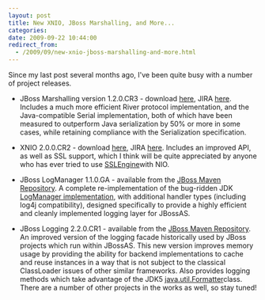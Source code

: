```yaml
---
layout: post
title: New XNIO, JBoss Marshalling, and More...
categories: 
date: 2009-09-22 10:44:00
redirect_from:
  - /2009/09/new-xnio-jboss-marshalling-and-more.html
---
```

 Since my last post several months ago, I've been quite busy with a number of project releases.

* JBoss Marshalling version 1.2.0.CR3 \- download <a href="http://jboss.org/jbossmarshalling/downloads/">here</a>, JIRA <a href="https://jira.jboss.org/jira/browse/JBMAR">here</a>. Includes a much more efficient River protocol implementation, and the Java\-compatible Serial implementation, both of which have been measured to outperform Java serialization by 50% or more in some cases, while retaining compliance with the Serialization specification.

* XNIO 2.0.0.CR2 \- download <a href="http://jboss.org/xnio/downloads/">here</a>, JIRA <a href="https://jira.jboss.org/jira/browse/XNIO">here</a>. Includes an improved API, as well as SSL support, which I think will be quite appreciated by anyone who has ever tried to use <a href="http://java.sun.com/javase/6/docs/api/index.html?javax/net/ssl/SSLEngine.html">SSLEngine</a>with NIO.

* JBoss LogManager 1.1.0.GA \- available from the <a href="http://repository.jboss.org/maven2/org/jboss/logmanager/jboss-logmanager/1.1.0.GA/">JBoss Maven Repository</a>. A complete re\-implementation of the bug\-ridden JDK <a href="http://java.sun.com/javase/6/docs/api/index.html?java/util/logging/LogManager.html">LogManager implementation</a>, with additional handler types (including log4j compatibility), designed specifically to provide a highly efficient and cleanly implemented logging layer for JBossAS.

* JBoss Logging 2.2.0.CR1 \- available from the <a href="http://repository.jboss.org/maven2/org/jboss/logging/">JBoss Maven Repository</a>. An improved version of the logging facade historically used by JBoss projects which run within JBossAS. This new version improves memory usage by providing the ability for backend implementations to cache and reuse instances in a way that is not subject to the classical ClassLoader issues of other similar frameworks. Also provides logging methods which take advantage of the JDK5 <a href="http://java.sun.com/javase/6/docs/api/index.html?java/util/Formatter.html">java.util.Formatter</a>class. There are a number of other projects in the works as well, so stay tuned!